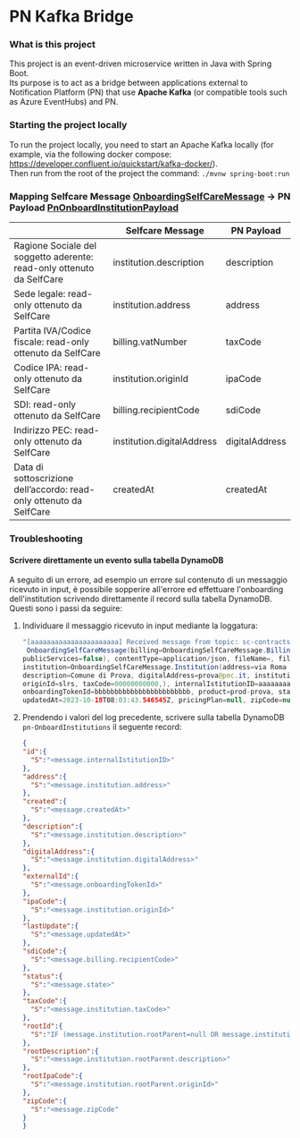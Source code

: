 # PN Kafka Bridge

### What is this project

This project is an event-driven microservice written in Java with Spring Boot. \
Its purpose is to act as a bridge between applications external to Notification Platform (PN) that use
**Apache Kafka** (or compatible tools such as Azure EventHubs) and PN.

### Starting the project locally
To run the project locally, you need to start an Apache Kafka locally
(for example, via the following docker compose: https://developer.confluent.io/quickstart/kafka-docker/). \
Then run from the root of the project the command: `./mvnw spring-boot:run`

### Mapping Selfcare Message [OnboardingSelfCareMessage](./src/main/java/it.pagopa.pn.kafka.bridge.middleware.kafka.consumer/OnboardingSelfCareMessage.java) -> PN Payload [PnOnboardInstitutionPayload](https://github.com/pagopa/pn-model/blob/main/src/main/java/it/pagopa/pn/api/dto/events/PnOnboardInstitutionPayload.java)

|   | Selfcare Message | PN Payload     |
|---|------------------|----------------|
| Ragione Sociale del soggetto aderente: read-only ottenuto da SelfCare |     institution.description             | description    |
| Sede legale: read-only ottenuto da SelfCare  |      institution.address            | address        |
|  Partita IVA/Codice fiscale: read-only ottenuto da SelfCare |     billing.vatNumber             | taxCode        |
|  Codice IPA: read-only ottenuto da SelfCare |       institution.originId           | ipaCode        |
|  SDI: read-only ottenuto da SelfCare |        billing.recipientCode          | sdiCode        |
|  Indirizzo PEC: read-only ottenuto da SelfCare |      institution.digitalAddress            | digitalAddress |
|  Data di sottoscrizione dell’accordo: read-only ottenuto da SelfCare|        createdAt          | createdAt      |

### Troubleshooting

#### Scrivere direttamente un evento sulla tabella DynamoDB

A seguito di un errore, ad esempio un errore sul contenuto di un messaggio ricevuto in input, è possibile sopperire
all'errore ed effettuare l'onboarding dell'institution scrivendo direttamente il record sulla tabella DynamoDB. \
Questi sono i passi da seguire:
1. Individuare il messaggio ricevuto in input mediante la loggatura: 
    ```java
   "[aaaaaaaaaaaaaaaaaaaaaa] Received message from topic: sc-contracts, with value:
     OnboardingSelfCareMessage(billing=OnboardingSelfCareMessage.Billing(recipientCode=UUUUUU, vatNumber=00000000000, 
   publicServices=false), contentType=application/json, fileName=, filePath=null, id=ccccccccccccccccccccc, 
   institution=OnboardingSelfCareMessage.Institution(address=via Roma 3, 
   description=Comune di Prova, digitalAddress=prova@pec.it, institutionType=GSP, origin=IPA, 
   originId=slrs, taxCode=00000000000,), internalIstitutionID=aaaaaaaaaaaaaaaaaaaaaa, 
   onboardingTokenId=bbbbbbbbbbbbbbbbbbbbbbbb, product=prod-prova, state=ACTIVE, createdAt=2023-10-18T08:03:43.546545Z, 
   updatedAt=2023-10-18T08:03:43.546545Z, pricingPlan=null, zipCode=null)"
    ```
2.  Prendendo i valori del log precedente, scrivere sulla tabella DynamoDB `pn-OnboardInstitutions` il seguente record:
    ```json
    {
    "id":{
      "S":"<message.internalIstitutionID>"
    },
    "address":{
      "S":"<message.institution.address>"
    },
    "created":{
      "S":"<message.createdAt>"
    },
    "description":{
      "S":"<message.institution.description>"
    },
    "digitalAddress":{
      "S":"<message.institution.digitalAddress>"
    },
    "externalId":{
      "S":"<message.onboardingTokenId>"
    },
    "ipaCode":{
      "S":"<message.institution.originId>"
    },
    "lastUpdate":{
      "S":"<message.updatedAt>"
    },
    "sdiCode":{
      "S":"<message.billing.recipientCode>"
    },
    "status":{
      "S":"<message.state>"
    },
    "taxCode":{
      "S":"<message.institution.taxCode>"
    },
    "rootId":{
      "S":"IF (message.institution.rootParent=null OR message.institution.rootParent.id=null) THEN <message.internalIstitutionID> ELSE <message.institution.rootParent.id>"
    },
    "rootDescription":{
      "S":"<message.institution.rootParent.description>"
    },
    "rootIpaCode":{
      "S":"<message.institution.rootParent.originId>"
    },
    "zipCode":{
      "S":"<message.zipCode"
    }
    }   
    ```